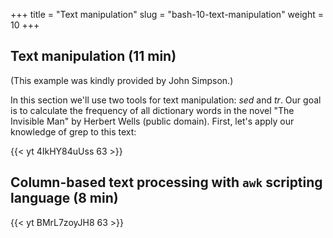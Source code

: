 +++
title = "Text manipulation"
slug = "bash-10-text-manipulation"
weight = 10
+++

## Text manipulation (11 min)
<!-- (DH part: the invisible man) -->

(This example was kindly provided by John Simpson.)

In this section we'll use two tools for text manipulation: *sed* and *tr*. Our goal is to calculate the
frequency of all dictionary words in the novel "The Invisible Man" by Herbert Wells (public
domain). First, let's apply our knowledge of grep to this text:

<!-- ```sh -->
<!-- $ cd ~/Desktop/data-shell -->
<!-- $ ls   # shows wellsInvisibleMan.txt -->
<!-- $ wc wellsInvisibleMan.txt                          # number of lines, words, characters -->
<!-- $ grep invisible wellsInvisibleMan.txt              # see the invisible man -->
<!-- $ grep invisible wellsInvisibleMan.txt | wc -l      # returns 60; adding -w gives the same count -->
<!-- $ grep -i invisible wellsInvisibleMan.txt | wc -l   # returns 176 (includes: invisible Invisible INVISIBLE) -->
<!-- ``` -->

<!-- Let's sidetrack for a second and see how we can use the "stream editor" `sed`: -->

<!-- ```sh -->
<!-- $ sed 's/[iI]nvisible/supervisible/g' wellsInvisibleMan.txt > visibleMan.txt   # make him visible -->
<!-- $ cat wellsInvisibleMan.txt | sed 's/[iI]nvisible/supervisible/g' > visibleMan.txt   # this also works (standard input) -->
<!-- $ grep supervisible visibleMan.txt   # see what happened to the now visible man -->
<!-- $ grep -i invisible visibleMan.txt   # see what was not converted -->
<!-- $ man sed -->
<!-- ``` -->

<!-- Now let's remove punctuation from the original file using "tr" (translate) command: -->

<!-- ```sh -->
<!-- $ cat wellsInvisibleMan.txt | tr -d "[:punct:]" > invisibleNoPunct.txt    # tr only takes standard input -->
<!-- $ tail wellsInvisibleMan.txt -->
<!-- $ tail invisibleNoPunct.txt -->
<!-- ``` -->

<!-- Next convert all upper case to lower case: -->

<!-- ```sh -->
<!-- $ cat invisibleNoPunct.txt | tr '[:upper:]' '[:lower:]' > invisibleClean.txt -->
<!-- $ tail invisibleClean.txt -->
<!-- ``` -->

<!-- Next replace spaces with new lines: -->

<!-- ```sh -->
<!-- $ cat invisibleClean.txt | sed 's/ /\'$'\n/g' > invisibleList.txt   # \'$'\n is a shortcut for a new line -->
<!-- $ more invisibleList.txt -->
<!-- ``` -->

<!-- Next remove empty lines: -->

<!-- ```sh -->
<!-- $ sed '/^$/d' invisibleList.txt  > invisibleCompact.txt -->
<!-- ``` -->

<!-- Next sort the list alphabetically, count each word's occurrence, and remove duplicate words: -->

<!-- ```sh -->
<!-- $ cat invisibleCompact.txt | sort | uniq -c > invisibleWords.txt -->
<!-- $ more invisibleWords.txt -->
<!-- ``` -->

<!-- Next sort the list into most frequent words: -->

<!-- ```sh -->
<!-- $ cat invisibleWords.txt | sort -gr > invisibleFrequencyList.txt   # use 'man sort' -->
<!-- $ more invisibleFrequencyList.txt -->
<!-- ``` -->

<!-- > **Exercise:** write a script 'countWords.sh' that takes a text file name as an argument, and returns -->
<!-- > the list of its 100 most common words, i.e. the script should be used as `./countWords.sh -->
<!-- > wellsInvisibleMan.txt`. The script should not leave any intermediate files. Or even better, write a -->
<!-- > function 'countWords()' taking a text file name as an argument. -->

<!-- 10-textManipulation.mkv -->
{{< yt 4IkHY84uUss 63 >}}









## Column-based text processing with `awk` scripting language (8 min)

<!-- ```sh -->
<!-- cd .../data-shell/writing -->
<!-- cat haiku.txt   # 11 lines -->
<!-- ``` -->

<!-- You can define inline awk scripts with braces surrounded by single quotation: -->

<!-- ```sh -->
<!-- awk '{print $1}' haiku.txt    # $1 is the first field (word) in each line => processing columns -->
<!-- awk '{print $1}' haiku.txt    # $0 is the whole line -->
<!-- awk '{print}' haiku.txt       # the whole line is the default action -->
<!-- awk -Fa '{print $1}' haiku.txt   # can specify another separator with -F ("a" in this case) -->
<!-- ``` -->

<!-- You can use multiple commands inside your awk script: -->

<!-- ```sh -->
<!-- echo Hello Tom > hello.txt -->
<!-- echo Hello John >> hello.txt -->
<!-- awk '{$2="Adam"; print $0}' hello.txt       # we replaced the second word in each line with "Adam" -->
<!-- ``` -->

<!-- Most common `awk` usage is to postprocess output of other commands: -->

<!-- ```sh -->
<!-- /bin/ps aux    # display all running processes as multi-column output -->
<!-- /bin/ps aux | awk '{print $2 " " $11}'     # print only the process number and the command -->
<!-- ``` -->

<!-- Awk also takes patterns in addition to scripts: -->

<!-- ```sh -->
<!-- awk '/Yesterday|Today/' haiku.txt              # print the lines that contain the words Yesterday or Today -->
<!-- ``` -->

<!-- And then you act on these patterns: if the pattern evaluates to True, then run the script: -->

<!-- ```sh -->
<!-- awk '/Yesterday|Today/{print $3}' haiku.txt -->
<!-- awk '/Yesterday|Today/' haiku.txt | awk '{print $3}'   # same as previous line -->
<!-- ``` -->

<!-- Awk has a number of built-in variables; the most commonly used is NR: -->

<!-- ```sh -->
<!-- awk 'NR>1' haiku.txt    # if NumberRecord >1 then print it (default action), i.e. skip the first line -->
<!-- awk 'NR>1{print $0}' haiku.txt    # last command expanded -->
<!-- awk 'NR>1 && NR < 5' haiku.txt    # print lines 2-4 -->
<!-- ``` -->

<!-- > **Exercise:** write a awk script to process `cities.csv` to print only town/city names and their -->
<!-- > population and store it in a separate file `populations.csv`. Try to do everything in a single-line -->
<!-- > command. -->

<!-- 10-awk.mkv -->
{{< yt BMrL7zoyJH8 63 >}}
